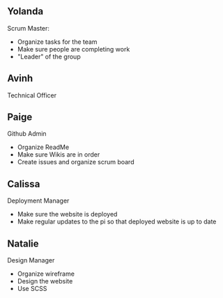 

## Yolanda
Scrum Master:
- Organize tasks for the team
- Make sure people are completing work
- "Leader" of the group 
## Avinh
Technical Officer
## Paige
Github Admin
- Organize ReadMe
- Make sure Wikis are in order
- Create issues and organize scrum board
## Calissa
Deployment Manager
- Make sure the website is deployed
- Make regular updates to the pi so that deployed website is up to date
## Natalie 
Design Manager
- Organize wireframe
- Design the website
- Use SCSS

